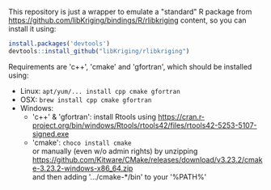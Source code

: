 This repository is just a wrapper to emulate a "standard" R package from https://github.com/libKriging/bindings/R/rlibkriging content,
so you can install it using:

```r
install.packages('devtools')
devtools::install_github("libKriging/rlibkriging")
```

Requirements are 'c++', 'cmake' and 'gfortran', which should be installed using:

  * Linux: `apt/yum/... install cpp cmake gfortran`
  * OSX: `brew install cpp cmake gfortran`
  * Windows:
    * 'c++' & 'gfortran': install Rtools using https://cran.r-project.org/bin/windows/Rtools/rtools42/files/rtools42-5253-5107-signed.exe
    * 'cmake': `choco install cmake` \
    or manually (even w/o admin rights) by unzipping https://github.com/Kitware/CMake/releases/download/v3.23.2/cmake-3.23.2-windows-x86_64.zip \
    and then adding '.../cmake-*/bin' to your '%PATH%'


